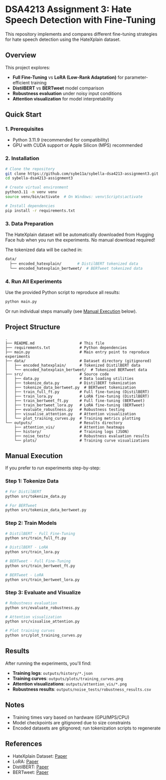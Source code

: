 # DSA4213 Assignment 3: Hate Speech Detection with Fine-Tuning

This repository implements and compares different fine-tuning strategies for hate speech detection using the HateXplain dataset.

## Overview

This project explores:
- **Full Fine-Tuning** vs **LoRA (Low-Rank Adaptation)** for parameter-efficient training
- **DistilBERT** vs **BERTweet** model comparison
- **Robustness evaluation** under noisy input conditions
- **Attention visualization** for model interpretability

## Quick Start

### 1. Prerequisites

- Python 3.11.9 (recommended for compatibility)
- GPU with CUDA support or Apple Silicon (MPS) recommended

### 2. Installation

```bash
# Clone the repository
git clone https://github.com/sybe11a/sybella-dsa4213-assignment3.git
cd sybella-dsa4213-assignment3

# Create virtual environment
python3.11 -m venv venv
source venv/bin/activate  # On Windows: venv\Scripts\activate

# Install dependencies
pip install -r requirements.txt
```

### 3. Data Preparation

The HateXplain dataset will be automatically downloaded from Hugging Face hub when you run the experiments. No manual download required!

The tokenized data will be cached in:
```bash
data/
  ├── encoded_hatexplain/       # DistilBERT tokenized data
  └── encoded_hatexplain_bertweet/  # BERTweet tokenized data
```

### 4. Run All Experiments

Use the provided Python script to reproduce all results:

```bash
python main.py
```

Or run individual steps manually (see [Manual Execution](#manual-execution) below).

## Project Structure

```
.
├── README.md                    # This file
├── requirements.txt             # Python dependencies
├── main.py                      # Main entry point to reproduce experiments
├── data/                        # Dataset directory (gitignored)
│   ├── encoded_hatexplain/      # Tokenized DistilBERT data
│   └── encoded_hatexplain_bertweet/  # Tokenized BERTweet data
├── src/                         # Source code
│   ├── data.py                  # Data loading utilities
│   ├── tokenize_data.py         # DistilBERT tokenization
│   ├── tokenize_data_bertweet.py  # BERTweet tokenization
│   ├── train_full_ft.py         # Full fine-tuning (DistilBERT)
│   ├── train_lora.py            # LoRA fine-tuning (DistilBERT)
│   ├── train_bertweet_ft.py     # Full fine-tuning (BERTweet)
│   ├── train_bertweet_lora.py   # LoRA fine-tuning (BERTweet)
│   ├── evaluate_robustness.py   # Robustness testing
│   ├── visualise_attention.py   # Attention visualization
│   └── plot_training_curves.py  # Training metrics plotting
└── outputs/                     # Results directory
    ├── attention_vis/           # Attention heatmaps
    ├── history/                 # Training logs (JSON)
    ├── noise_tests/             # Robustness evaluation results
    └── plots/                   # Training curve visualizations
```

## Manual Execution

If you prefer to run experiments step-by-step:

### Step 1: Tokenize Data

```bash
# For DistilBERT
python src/tokenize_data.py

# For BERTweet
python src/tokenize_data_bertweet.py
```

### Step 2: Train Models

```bash
# DistilBERT - Full Fine-Tuning
python src/train_full_ft.py

# DistilBERT - LoRA
python src/train_lora.py

# BERTweet - Full Fine-Tuning
python src/train_bertweet_ft.py

# BERTweet - LoRA
python src/train_bertweet_lora.py
```

### Step 3: Evaluate and Visualize

```bash
# Robustness evaluation
python src/evaluate_robustness.py

# Attention visualization
python src/visualise_attention.py

# Plot training curves
python src/plot_training_curves.py
```

## Results

After running the experiments, you'll find:

- **Training logs**: `outputs/history/*.json`
- **Training curves**: `outputs/plots/training_curves.png`
- **Attention visualizations**: `outputs/attention_vis/*.png`
- **Robustness results**: `outputs/noise_tests/robustness_results.csv`

## Notes

- Training times vary based on hardware (GPU/MPS/CPU)
- Model checkpoints are gitignored due to size constraints
- Encoded datasets are gitignored; run tokenization scripts to regenerate

## References

- HateXplain Dataset: [Paper](https://arxiv.org/abs/2012.10289)
- LoRA: [Paper](https://arxiv.org/abs/2106.09685)
- DistilBERT: [Paper](https://arxiv.org/abs/1910.01108)
- BERTweet: [Paper](https://arxiv.org/abs/2005.10200)